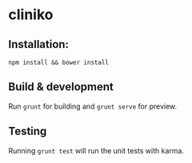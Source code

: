 # cliniko

## Installation: 

```
npm install && bower install
```

## Build & development

Run `grunt` for building and `grunt serve` for preview.

## Testing

Running `grunt test` will run the unit tests with karma.
